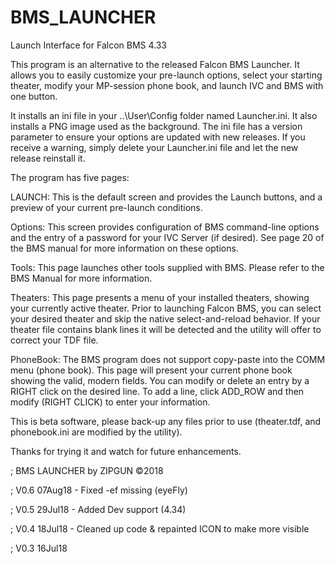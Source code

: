 # BMS_LAUNCHER
Launch Interface for Falcon BMS 4.33

This program is an alternative to the released Falcon BMS Launcher.  It allows you to easily customize your pre-launch options, select your starting theater, modify your MP-session phone book, and launch IVC and BMS with one button.

It installs an ini file in your ..\User\Config folder named Launcher.ini.  It also installs a PNG image used as the background.  The ini file has a version parameter to ensure your options are updated with new releases.  If you receive a warning, simply delete your Launcher.ini file and let the new release reinstall it.

The program has five pages:

LAUNCH: This is the default screen and provides the Launch buttons, and a preview of your current pre-launch conditions.

Options: This screen provides configuration of BMS command-line options and the entry of a password for your IVC Server (if desired). See page 20 of the BMS manual for more information on these options.

Tools: This page launches other tools supplied with BMS.  Please refer to the BMS Manual for more information.

Theaters: This page presents a menu of your installed theaters, showing your currently active theater.  Prior to launching Falcon BMS, you can select your desired theater and skip the native select-and-reload behavior. If your theater file contains blank lines it will be detected and the utility will offer to correct your TDF file.

PhoneBook: The BMS program does not support copy-paste into the COMM menu (phone book). This page will present your current phone book showing the valid, modern fields.  You can modify or delete an entry by a RIGHT click on the desired line. To add a line, click ADD_ROW and then modify (RIGHT CLICK) to enter your information.

This is beta software, please back-up any files prior to use (theater.tdf, and phonebook.ini are modified by the utility).

Thanks for trying it and watch for future enhancements.

;   BMS LAUNCHER by ZIPGUN  ©2018

;	V0.6	07Aug18		-	Fixed -ef missing (eyeFly)

;	V0.5	29Jul18		-	Added Dev support (4.34)

;	V0.4	18Jul18		-	Cleaned up code & repainted ICON to make more visible

;	V0.3	16Jul18
